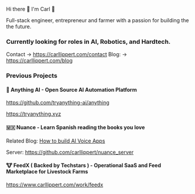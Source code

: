 Hi there 👋 I'm Carl 🚀

<!-- <img src="banner.jpg" width="100%" /> -->

Full-stack engineer, entrepreneur and farmer with a passion for building the the future.

### Currently looking for roles in AI, Robotics, and Hardtech.

Contact -> https://carllippert.com/contact
Blog: -> https://carllippert.com/blog

### Previous Projects

#### 🤖 Anything AI - Open Source AI Automation Platform

https://github.com/tryanything-ai/anything

https://tryanything.xyz

#### 🇲🇽 Nuance - Learn Spanish reading the books you love

Related Blog: [How to build AI Voice Apps](https://www.carllippert.com/blog/how-to-build-ai-voice-apps-in-2024-2)

Server: https://github.com/carllippert/nuance_server

#### 🐮 FeedX ( Backed by Techstars ) - Operational SaaS and Feed Marketplace for Livestock Farms

https://www.carllippert.com/work/feedx
